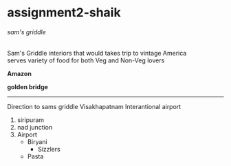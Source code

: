 # assignment2-shaik

###### sam's griddle

Sam's Griddle interiors that would takes trip to vintage America <br>
serves variety of food for both Veg and Non-Veg lovers

**Amazon**

__golden bridge__



---
Direction to sams griddle
Visakhapatnam Interantional airport

1. siripuram 
2. nad junction
3. Airport
    * Biryani
         * Sizzlers
    * Pasta




